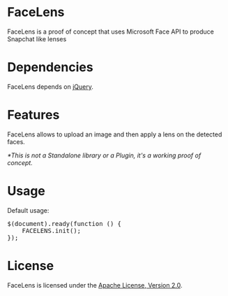 FaceLens
===========

FaceLens is a proof of concept that uses Microsoft Face API to produce Snapchat like lenses


Dependencies
========

FaceLens depends on [jQuery](http://jquery.com).

Features
========

FaceLens allows to upload an image and then apply a lens on the detected faces.

*\*This is not a Standalone library or a Plugin, it's a working proof of concept.*


Usage
========

Default usage:

<pre>
$(document).ready(function () {
    FACELENS.init();
});
</pre>


License
========

FaceLens is licensed under the [Apache License, Version 2.0](http://www.apache.org/licenses/LICENSE-2.0).
